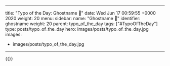 
---
title: "Typo of the Day: Ghostname 👻"
date: Wed Jun 17 00:59:55 +0000 2020
weight: 20
menu:
  sidebar:
    name: "Ghostname 👻"
    identifier: ghostname
    weight: 20
    parent: typo_of_the_day
tags: ["#TypoOfTheDay"]
type: posts/typo_of_the_day
hero: images/posts/typo_of_the_day.jpg
images:
- images/posts/typo_of_the_day.jpg
---


{{<x user="mariatta" id="1273057755805310976">}}

